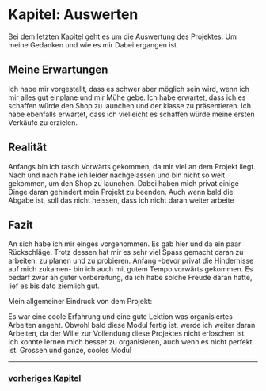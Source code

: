 # Kapitel: Auswerten

Bei dem letzten Kapitel geht es um die Auswertung des Projektes. Um meine Gedanken und wie es mir Dabei ergangen ist

## Meine Erwartungen

Ich habe mir vorgestellt, dass es schwer aber möglich sein wird, wenn ich mir alles gut einplane und mir Mühe gebe. Ich habe erwartet, dass ich es schaffen würde den Shop zu launchen und der klasse zu präsentieren. Ich habe ebenfalls erwartet, dass ich vielleicht es schaffen würde meine ersten Verkäufe zu erzielen.

## Realität

Anfangs bin ich rasch Vorwärts gekommen, da mir viel an dem Projekt liegt. Nach und nach habe ich leider nachgelassen und bin nicht so weit gekommen, um den Shop zu launchen. Dabei haben mich privat einige Dinge daran gehindert mein Projekt zu beenden. Auch wenn bald die Abgabe ist, soll das nicht heissen, dass ich nicht daran weiter arbeite

## Fazit

An sich habe ich mir einges vorgenommen. Es gab hier und da ein paar Rückschläge. Trotz dessen hat mir es sehr viel Spass gemacht daran zu arbeiten, zu planen und zu probieren. Anfang -bevor privat die Hindernisse auf mich zukamen- bin ich auch mit gutem Tempo vorwärts gekommen. Es bedarf zwar an guter vorbereitung, da ich habe solche Freude daran hatte, lief es bis dato ziemlich gut.

Mein allgemeiner Eindruck von dem Projekt:

Es war eine coole Erfahrung und eine gute Lektion was organisiertes Arbeiten angeht. Obwohl bald diese Modul fertig ist, werde ich weiter daran Arbeiten, da der Wille zur Vollendung diese Projektes nicht erloschen ist. Ich konnte lernen mich besser zu organisieren, auch wenn es nicht perfekt ist. Grossen und ganze, cooles Modul

---
### [vorheriges Kapitel](https://github.com/silvioTBZ/M431/blob/main/I-P-E-R-Kontrollieren-A.md)
